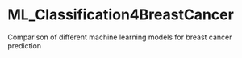 # ML_Classification4BreastCancer
Comparison of different machine learning models for breast cancer prediction

